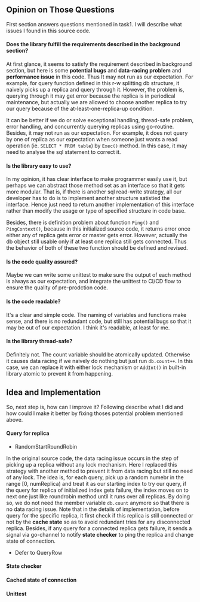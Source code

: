 ## Opinion on Those Questions

First section answers questions mentioned in task1. I will describe what issues I found
in this source code.

#### Does the library fulfill the requirements described in the background section?

At first glance, it seems to satisfy the requirement described in background section,
but here is some **potential bugs** and **data-racing problem** and **performance issue** in this code.
Thus It may not run as our expectation. For example, for query function defined in this
r-w splitting db structure, it naively picks up a replica and query through it. However,
the problem is, querying through it may get error because the replica is in periodical
maintenance, but actually we are allowed to choose another replica to try our query because
of the at-least-one-replica-up condition.

It can be better if we do or solve exceptional handling, thread-safe problem, error handling,
and concurrently querying replicas using go-routine.
Besides, it may not run as our expectation. For example, it does not query by one of replica
as our expectation when someone just wants a read operation (ie. `SELECT * FROM table`) by
`Exec()` method. In this case, it may need to analyse the sql statement to correct it.

#### Is the library easy to use?

In my opinion, it has clear interface to make programmer easily use it, but perhaps
we can abstract those method set as an interface so that it gets more modular. That is,
if there is another sql read-write strategy, all our developer has to do is to implement
another structure satistied the interface. Hence just need to return another implementation of
this interface rather than modify the usage or type of specified structure in code base.

Besides, there is definition problem about function `Ping()` and `PingContext()`, because
in this initialized source code, it returns error once either any of replica gets error or
master gets error. However, actually the db object still usable only if at least one replica
still gets connected. Thus the behavior of both of these two function should be defined
and revised.

#### Is the code quality assured?

Maybe we can write some unittest to make sure the output of each method is always as
our expectation, and integrate the unittest to CI/CD flow to ensure the quality of
pre-prodction code.

#### Is the code readable?

It's a clear and simple code. The naming of variables and functions make sense, and
there is no redundant code, but still has potential bugs so that it may be out of our
expectation. I think it's readable, at least for me.

#### Is the library thread-safe?

Definitely not. The count variable should be atomically updated. Otherwise it causes
data racing if we naively do nothing but just run `db.count++`. In this case, we can
replace it with either lock mechanism or `AddInt()` in built-in library atomic to prevent
it from happening.

## Idea and Implementation

So, next step is, how can I improve it? Following describe what I did and how could
I make it better by fixing thoses potential problem mentioned above.

#### Query for replica
- RandomStartRoundRobin

In the original source code, the data racing issue occurs in the step of picking up a
replica without any lock mechanism. Here I replaced this strategy with another method
to prevent it from data racing but still no need of any lock. The idea is, for each
query, pick up a random numebr in the range [0, numReplica) and treat it as our starting
index to try our query, if the query for replica of initialized index gets failure, the
index moves on to next one just like roundrobin method until it runs over all replicas.
By doing so, we do not need the member variable `db.count` anymore so that there is no
data racing issue. Note that in the details of implementation, before query for the
specific replica, it first check if this replica is still connected or not by the **cache state**
so as to avoid redundant tries for any disconnected replica. Besides, if any query for a
connected replica gets failure, it sends a signal via go-channel to notify **state checker**
to ping the replica and change state of connection.

- Defer to QueryRow

#### State checker

#### Cached state of connection

#### Unittest
